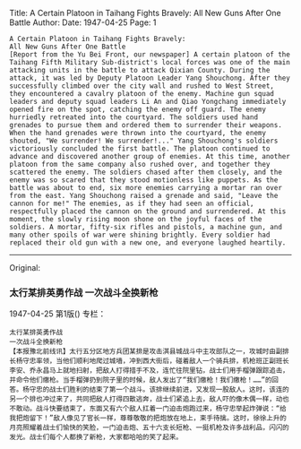 Title: A Certain Platoon in Taihang Fights Bravely: All New Guns After One Battle
Author:
Date: 1947-04-25
Page: 1

    A Certain Platoon in Taihang Fights Bravely:
    All New Guns After One Battle
    [Report from the Yu Bei Front, our newspaper] A certain platoon of the Taihang Fifth Military Sub-district's local forces was one of the main attacking units in the battle to attack Qixian County. During the attack, it was led by Deputy Platoon Leader Yang Shouchong. After they successfully climbed over the city wall and rushed to West Street, they encountered a cavalry platoon of the enemy. Machine gun squad leaders and deputy squad leaders Li An and Qiao Yongchang immediately opened fire on the spot, catching the enemy off guard. The enemy hurriedly retreated into the courtyard. The soldiers used hand grenades to pursue them and ordered them to surrender their weapons. When the hand grenades were thrown into the courtyard, the enemy shouted, "We surrender! We surrender!..." Yang Shouchong's soldiers victoriously concluded the first battle. The platoon continued to advance and discovered another group of enemies. At this time, another platoon from the same company also rushed over, and together they scattered the enemy. The soldiers chased after them closely, and the enemy was so scared that they stood motionless like puppets. As the battle was about to end, six more enemies carrying a mortar ran over from the east. Yang Shouchong raised a grenade and said, "Leave the cannon for me!" The enemies, as if they had seen an official, respectfully placed the cannon on the ground and surrendered. At this moment, the slowly rising moon shone on the joyful faces of the soldiers. A mortar, fifty-six rifles and pistols, a machine gun, and many other spoils of war were shining brightly. Every soldier had replaced their old gun with a new one, and everyone laughed heartily.



<hr /> 

Original: 


### 太行某排英勇作战  一次战斗全换新枪

1947-04-25
第1版()
专栏：

    太行某排英勇作战
    一次战斗全换新枪
    【本报豫北前线讯】太行五分区地方兵团某排是攻击淇县城战斗中主攻部队之一，攻城时由副排长杨守忠率领，当他们顺利地爬过城墙，冲到西大街后，碰着敌人一个骑兵排，机枪班正副班长李安、乔永昌马上就地扫射，把敌人打得措手不及，连忙往院里钻，战士们用手榴弹跟踪追击，并命令他们缴枪。当手榴弹扔到院子里的时候，敌人发出了“我们缴枪！我们缴枪！……”的回答。杨守忠的战士们胜利的结束了第一个战斗。该排继续前进，又发现一股敌人。这时，该连的另一个排也冲过来了，共同把敌人打得四散逃奔，战士们紧追上去，敌人吓的像木偶一样，动也不敢动。战斗快要结束了，东面又有六个敌人扛着一门迫击炮跑过来，杨守忠举起炸弹说：“给我把炮留下！”敌人像见了官长一样，尊尊敬敬的把炮放在地上，束手待擒。这时，徐徐上升的月亮照耀着战士们愉快的笑脸，一门迫击炮、五十六支长短枪、一挺机枪及许多战利品，闪闪的发光。战士们每个人都换了新枪，大家都哈哈的笑了起来。
